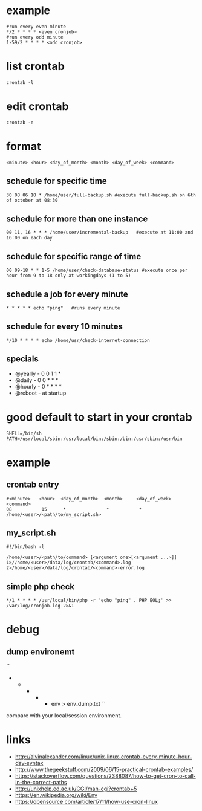 # example

```
#run every even minute
*/2 * * * * <even cronjob>
#run every odd minute
1-59/2 * * * * <odd cronjob>
```

# list crontab

```
crontab -l
```

# edit crontab

```
crontab -e
```

# format

```
<minute> <hour> <day_of_month> <month> <day_of_week> <command>
```

## schedule for specific time

```
30 08 06 10 * /home/user/full-backup.sh #execute full-backup.sh on 6th of october at 08:30
```

## schedule for more than one instance

```
00 11, 16 * * * /home/user/incremental-backup   #execute at 11:00 and 16:00 on each day
```

## schedule for specific range of time

```
00 09-18 * * 1-5 /home/user/check-database-status #execute once per hour from 9 to 18 only at workingdays (1 to 5)
```

## schedule a job for every minute

```
* * * * * echo "ping"   #runs every minute
```

## schedule for every 10 minutes

```
*/10 * * * * echo /home/usr/check-internet-connection
```

## specials

* @yearly - 0 0 1 1 *
* @daily - 0 0 * * * 
* @hourly - 0 * * * *
* @reboot - at startup

# good default to start in your crontab

```
SHELL=/bin/sh
PATH=/usr/local/sbin:/usr/local/bin:/sbin:/bin:/usr/sbin:/usr/bin
```

# example

## crontab entry

```
#<minute>   <hour>  <day_of_month>  <month>     <day_of_week>   <command>
08           15      *               *           *               /home/<user>/<path/to/my_script.sh>
```

## my_script.sh

```
#!/bin/bash -l

/home/<user>/<path/to/command> [<argument one>[<argument ...>]] 1>//home/<user>/data/log/crontab/<command>.log 2>/home/<user>/data/log/crontab/<command>-error.log
```

## simple php check

```
*/1 * * * * /usr/local/bin/php -r 'echo "ping" . PHP_EOL;' >> /var/log/cronjob.log 2>&1
```

# debug

## dump environemt

``
* * * * * env > env_dump.txt
``

compare with your local/session environment.

# links

* http://alvinalexander.com/linux/unix-linux-crontab-every-minute-hour-day-syntax
* http://www.thegeekstuff.com/2009/06/15-practical-crontab-examples/
* https://stackoverflow.com/questions/2388087/how-to-get-cron-to-call-in-the-correct-paths
* http://unixhelp.ed.ac.uk/CGI/man-cgi?crontab+5
* https://en.wikipedia.org/wiki/Env
* https://opensource.com/article/17/11/how-use-cron-linux
